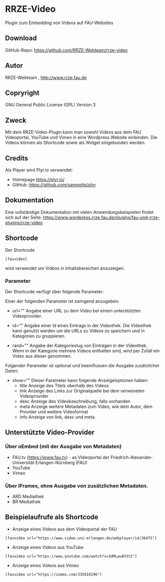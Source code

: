 # RRZE-Video

Plugin zum Embedding von Videos auf FAU-Websites

## Download 

GitHub-Repo: https://github.com/RRZE-Webteam/rrze-video


## Autor 
RRZE-Webteam , http://www.rrze.fau.de

## Copryright

GNU General Public License (GPL) Version 3


## Zweck 

Mit dem RRZE-Video-Plugin kann man sowohl Videos aus dem FAU Videoportal, YouTube und Vimeo in eine Wordpress Website einbinden.
Die Videos können als Shortcode sowie als Widget eingebunden werden.


## Credits

Als Player wird Plyr.io verwendet: 
* Homepage https://plyr.io/
* GitHub: https://github.com/sampotts/plyr

## Dokumentation

Eine vollständige Dokumentation mit vielen Anwendungsbeispielen findet sich auf der Seite: 
https://www.wordpress.rrze.fau.de/plugins/fau-und-rrze-plugins/rrze-video

## Shortcode

Der Shortcode 

```
[fauvideo]
```

wird verwendet um Videos in Inhaltsbereichen  anzuzeigen.

### Parameter 

Der Shortcode verfügt über folgende Parameter:

Einer der folgenden Parameter ist zwingend anzugeben:

* url=""
    Angabe einer URL zu dem Video bei einem unterstützten Videoprovider.
   
* id=""
    Angabe einer Id eines Eintrags in der Videothek. Die Videothek kann genutzt 
    werden um die URLs zu Videos zu speichern und in Kategorien zu gruppieren. 
* rand=""
    Angabe der Kategorieslug von Einträgen in der Videothek. Wenn in der Kategorie 
    mehrere Videos enthalten sind, wird per Zufall ein Video aus dieser genommen.

Folgender Parameter ist optional und beeinflussen die Ausgabe zusätzlicher Daten:

* show=""
   Dieser Parameter kann folgende Anzeigeioptionen haben:
   - title
        Anzeige des Titels oberhalb des Videos
   - link
        Anzeige des Links zur Originalquelle bei dem verweneten Videoprovider
   - desc
        Anzeige des Videobeschreibung, falls vorhanden
   - meta
        Anzeige weitere Metadaten zum Video, wie dem Autor, dem Provider und weitere Videoformat
   - info
        Anzeige von link, desc und meta.


## Unterstützte Video-Provider

### Über oEmbed (mit der Ausgabe von Metadaten)
- FAU.tv (https://www.fau.tv) - as Videoportal der Friedrich-Alexander-Universität Erlangen-Nürnberg (FAU)
- YouTube
- Vimeo

### Über IFrames, ohne Ausgabe von zusätzlichen Metadaten.
- ARD Mediathek
- BR Mediathek


## Beispielaufrufe als Shortcode

* Anzeige eines Videos aus dem Videoportal der FAU

```
[fauvideo url="https://www.video.uni-erlangen.de/webplayer/id/36475"]
```


* Anzeige eines Videos aus YouTube

```
[fauvideo url="https://www.youtube.com/watch?v=3dMLwu8V3tI"]
```


* Anzeige eines Videos aus Vimeo

```
[fauvideo url="https://vimeo.com/335918196"]
```


